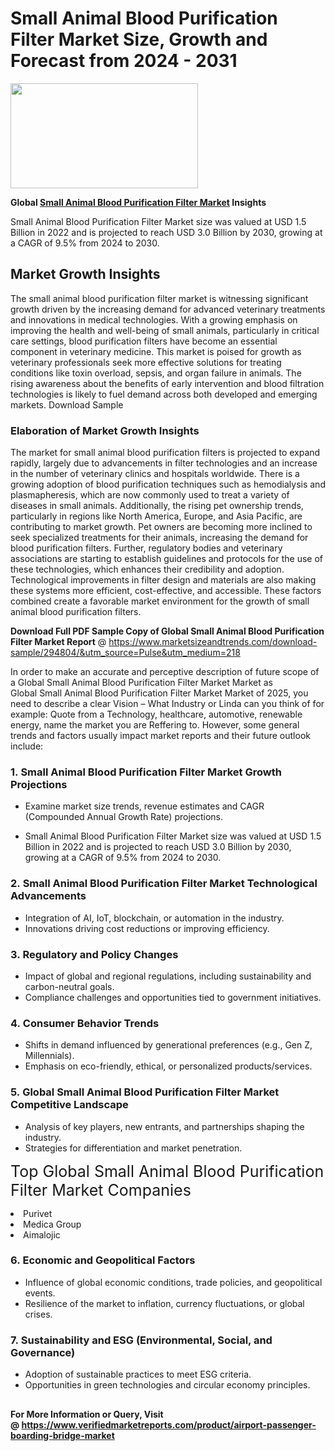 <H1>Small Animal Blood Purification Filter Market Size, Growth and Forecast from 2024 - 2031</H1><img class="aligncenter size-medium wp-image-584254" src="https://thirdeyenews.in/wp-content/uploads/2024/09/Global-Market-Research-300x168.jpeg" alt="" width="300" height="168" /><p><strong>Global&nbsp;<a href="https://www.marketsizeandtrends.com/download-sample/294804/&amp;utm_source=Pulse&amp;utm_medium=218">Small Animal Blood Purification Filter Market</a> Insights</strong></p><p>Small Animal Blood Purification Filter Market size was valued at USD 1.5 Billion in 2022 and is projected to reach USD 3.0 Billion by 2030, growing at a CAGR of 9.5% from 2024 to 2030.</p><p><h2>Market Growth Insights</h2> The small animal blood purification filter market is witnessing significant growth driven by the increasing demand for advanced veterinary treatments and innovations in medical technologies. With a growing emphasis on improving the health and well-being of small animals, particularly in critical care settings, blood purification filters have become an essential component in veterinary medicine. This market is poised for growth as veterinary professionals seek more effective solutions for treating conditions like toxin overload, sepsis, and organ failure in animals. The rising awareness about the benefits of early intervention and blood filtration technologies is likely to fuel demand across both developed and emerging markets. Download Sample <h3>Elaboration of Market Growth Insights</h3> The market for small animal blood purification filters is projected to expand rapidly, largely due to advancements in filter technologies and an increase in the number of veterinary clinics and hospitals worldwide. There is a growing adoption of blood purification techniques such as hemodialysis and plasmapheresis, which are now commonly used to treat a variety of diseases in small animals. Additionally, the rising pet ownership trends, particularly in regions like North America, Europe, and Asia Pacific, are contributing to market growth. Pet owners are becoming more inclined to seek specialized treatments for their animals, increasing the demand for blood purification filters. Further, regulatory bodies and veterinary associations are starting to establish guidelines and protocols for the use of these technologies, which enhances their credibility and adoption. Technological improvements in filter design and materials are also making these systems more efficient, cost-effective, and accessible. These factors combined create a favorable market environment for the growth of small animal blood purification filters. </p><p><span class=""><strong>Download Full PDF Sample Copy of Global Small Animal Blood Purification Filter Market Report</strong> @ <a href="https://www.marketsizeandtrends.com/download-sample/294804/&amp;utm_source=Pulse&amp;utm_medium=218" target="_blank">https://www.marketsizeandtrends.com/download-sample/294804/&amp;utm_source=Pulse&amp;utm_medium=218</a></span></p><p>In order to make an accurate and perceptive description of future scope of a Global&nbsp;Small Animal Blood Purification Filter Market Market as Global&nbsp;Small Animal Blood Purification Filter Market Market of 2025, you need to describe a clear Vision &ndash; What Industry or Linda can you think of for example: Quote from a Technology, healthcare, automotive, renewable energy, name the market you are Reffering to. However, some general trends and factors usually impact market reports and their future outlook include:</p><h3>1.&nbsp;<strong>Small Animal Blood Purification Filter Market Growth Projections</strong></h3><ul><li>Examine market size trends, revenue estimates and CAGR (Compounded Annual Growth Rate) projections.</li><li><p>Small Animal Blood Purification Filter Market size was valued at USD 1.5 Billion in 2022 and is projected to reach USD 3.0 Billion by 2030, growing at a CAGR of 9.5% from 2024 to 2030.</p></li></ul><h3>2.&nbsp;<strong>Small Animal Blood Purification Filter Market Technological Advancements</strong></h3><ul><li>Integration of AI, IoT, blockchain, or automation in the industry.</li><li>Innovations driving cost reductions or improving efficiency.</li></ul><h3>3.&nbsp;<strong>Regulatory and Policy Changes</strong></h3><ul><li>Impact of global and regional regulations, including sustainability and carbon-neutral goals.</li><li>Compliance challenges and opportunities tied to government initiatives.</li></ul><h3>4.&nbsp;<strong>Consumer Behavior Trends</strong></h3><ul><li>Shifts in demand influenced by generational preferences (e.g., Gen Z, Millennials).</li><li>Emphasis on eco-friendly, ethical, or personalized products/services.</li></ul><h3>5.&nbsp;<strong>Global Small Animal Blood Purification Filter Market Competitive Landscape</strong></h3><ul><li>Analysis of key players, new entrants, and partnerships shaping the industry.</li><li>Strategies for differentiation and market penetration.</li></ul><p data-pm-slice="1 1 []"><span style="color: inherit; font-family: inherit; font-size: 25px;">Top Global Small Animal Blood Purification Filter Market Companies</span></p><div class="" data-test-id=""><p><li>Purivet</li><li> Medica Group</li><li> Aimalojic</li></p></div><h3>6.&nbsp;<strong>Economic and Geopolitical Factors</strong></h3><ul><li>Influence of global economic conditions, trade policies, and geopolitical events.</li><li>Resilience of the market to inflation, currency fluctuations, or global crises.</li></ul><h3>7.&nbsp;<strong>Sustainability and ESG (Environmental, Social, and Governance)</strong></h3><ul><li>Adoption of sustainable practices to meet ESG criteria.</li><li>Opportunities in green technologies and circular economy principles.</li></ul><h2><strong style="font-size: 14px;">For More Information or Query, Visit @&nbsp;</strong><a style="background-color: #ffffff; font-size: 14px;" href="https://www.marketsizeandtrends.com/report/small-animal-blood-purification-filter-market/" target="_blank">https://www.verifiedmarketreports.com/product/airport-passenger-boarding-bridge-market</a></h2>
